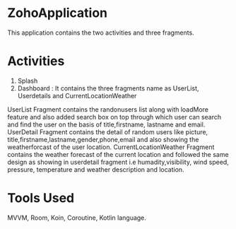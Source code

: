 # ZohoApplication
This application contains the two activities and three fragments.
# Activities
1. Splash
2. Dashboard : It contains the three fragments name as UserList, Userdetails and CurrentLocationWeather

UserList Fragment contains the randonusers list along with loadMore feature and also added search box on top through which user can search and find the user on the basis of title,firstname, lastname and email.
UserDetail Fragment contains the detail of random users like picture, title,firstname,lastname,gender,phone,email and also showing the weatherforcast of the user location.
CurrentLocationWeather Fragment contains the weather forecast of the current location and followed the same design as showing in userdetail fragment i.e humadity,visibility, wind speed, pressure, temperature and weather description and location.

# Tools Used
MVVM, Room, Koin, Coroutine, Kotlin language.
